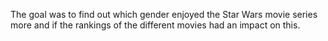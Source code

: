The goal was to find out which gender enjoyed the Star Wars movie series more and if the rankings of the different movies had an impact on this.
